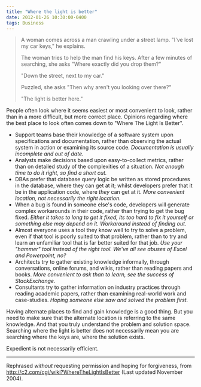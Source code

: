 ```yaml
---
title: "Where the light is better"
date: 2012-01-26 10:30:00-0400
tags: Business
---
```


> A woman comes across a man crawling under a street lamp. "I've lost my car keys," he explains.
> 
> The woman tries to help the man find his keys. After a few minutes of searching, she asks "Where exactly did you drop them?"
> 
> "Down the street, next to my car."
> 
> Puzzled, she asks "Then why aren't you looking over there?"
> 
> "The light is better here."

People often look where it seems easiest or most convenient to look, rather than in a more difficult, but more correct place. Opinions regarding where the best place to look often comes down to "Where The Light Is Better".

* Support teams base their knowledge of a software system upon specifications and documentation, rather than observing the actual system in action or examining its source code. *Documentation is usually incomplete and out of date.*
* Analysts make decisions based upon easy-to-collect metrics, rather than on detailed study of the complexities of a situation. *Not enough time to do it right, so find a short cut.*
* DBAs prefer that database query logic be written as stored procedures in the database, where they can get at it; whilst developers prefer that it be in the application code, where *they* can get at it. *More convenient location, not necessarily the right location.*
* When a bug is found in someone else's code, developers will generate complex workarounds in their code, rather than trying to get the bug fixed. *Either it takes to long to get it fixed, its too hard to fix it yourself or something else may depend on it. Workaround instead of finding out.*
* Almost everyone uses a tool they know well to try to solve a problem, even if that tool is poorly suited to that problem, rather than to try and learn an unfamiliar tool that is far better suited for that job. *Use your "hammer" tool instead of the right tool. We've all see abuses of Excel and Powerpoint, no?*
* Architects try to gather existing knowledge informally, through conversations, online forums, and wikis, rather than reading papers and books. *More convenient to ask than to learn, see the success of StackExchange.*
* Consultants try to gather information on industry practices through reading academic papers, rather than examining real-world work and case-studies. *Hoping someone else saw and solved the problem first.*

Having alternate places to find and gain knowledge is a good thing. But you need to make sure that the alternate location is referring to the same knowledge. And that you truly understand the problem and solution space. Searching where the light is better does not necessarily mean you are searching where the keys are, where the solution exists. 

Expedient is not necessarily efficient.

---

Rephrased *without* requesting permission and hoping for forgiveness, from <http://c2.com/cgi/wiki?WhereTheLightIsBetter> (Last updated November 2004).
